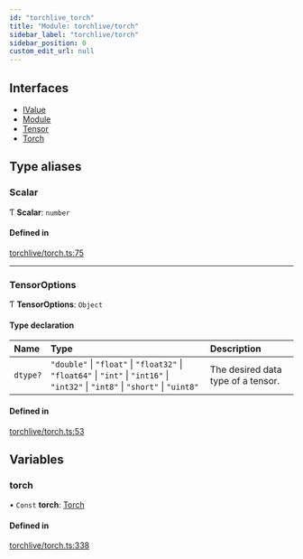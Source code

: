```yaml
---
id: "torchlive_torch"
title: "Module: torchlive/torch"
sidebar_label: "torchlive/torch"
sidebar_position: 0
custom_edit_url: null
---
```


## Interfaces

- [IValue](../interfaces/torchlive_torch.ivalue.md)
- [Module](../interfaces/torchlive_torch.module.md)
- [Tensor](../interfaces/torchlive_torch.tensor.md)
- [Torch](../interfaces/torchlive_torch.torch.md)

## Type aliases

### Scalar

Ƭ **Scalar**: `number`

#### Defined in

[torchlive/torch.ts:75](https://github.com/pytorch/live/blob/ea02e68/react-native-pytorch-core/src/torchlive/torch.ts#L75)

___

### TensorOptions

Ƭ **TensorOptions**: `Object`

#### Type declaration

| Name | Type | Description |
| :------ | :------ | :------ |
| `dtype?` | ``"double"`` \| ``"float"`` \| ``"float32"`` \| ``"float64"`` \| ``"int"`` \| ``"int16"`` \| ``"int32"`` \| ``"int8"`` \| ``"short"`` \| ``"uint8"`` | The desired data type of a tensor. |

#### Defined in

[torchlive/torch.ts:53](https://github.com/pytorch/live/blob/ea02e68/react-native-pytorch-core/src/torchlive/torch.ts#L53)

## Variables

### torch

• `Const` **torch**: [Torch](../interfaces/torchlive_torch.torch.md)

#### Defined in

[torchlive/torch.ts:338](https://github.com/pytorch/live/blob/ea02e68/react-native-pytorch-core/src/torchlive/torch.ts#L338)
